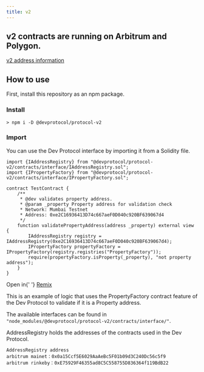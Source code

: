 ```yaml
---
title: v2
---
```


## v2 contracts are running on Arbitrum and Polygon.

[v2 address information](/developers/ecosystem-addresses)

## How to use

First, install this repository as an npm package.

### Install

```shell
> npm i -D @devprotocol/protocol-v2
```

### Import

You can use the Dev Protocol interface by importing it from a Solidity file.

```solidity
import {IAddressRegistry} from "@devprotocol/protocol-v2/contracts/interface/IAddressRegistry.sol";
import {IPropertyFactory} from "@devprotocol/protocol-v2/contracts/interface/IPropertyFactory.sol";

contract TestContract {
    /**
	 * @dev validates property address.
	 * @param _property Property address for validation check
     * Network: Mumbai Testnet
     * Address: 0xe2C16936413D74c667aeF0D040c920BF639067d4
     */
    function validatePropertyAddress(address _property) external view {
        IAddressRegistry registry = IAddressRegistry(0xe2C16936413D74c667aeF0D040c920BF639067d4);
        IPropertyFactory propertyFactory = IPropertyFactory(registry.registries("PropertyFactory"));
        require(propertyFactory.isProperty(_property), "not property address");
    }
}
```

<span>
	Open in{' '}
	<a href="https://remix.ethereum.org/#url=https://github.com/dev-protocol/docs.devprotocol.xyz/embedd/v2example.sol">
		Remix
	</a>
</span>

This is an example of logic that uses the PropertyFactory contract feature of the Dev Protocol to validate if it is a Property address.

The available interfaces can be found in `"node_modules/@devprotocol/protocol-v2/contracts/interface/"`.

AddressRegistry holds the addresses of the contracts used in the Dev Protocol.

```
AddressRegistry address
arbitrum mainet：0x0a15Ccf5E6029AaAeBc5F01b09d3C240Dc56c5f9
arbitrum rinkeby：0xE75929F46355ad8C5C558755D836364f119BdB22

```

